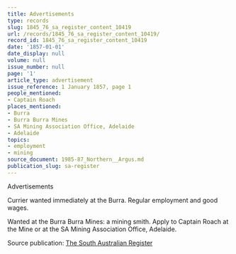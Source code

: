 ```yaml
---
title: Advertisements
type: records
slug: 1845_76_sa_register_content_10419
url: /records/1845_76_sa_register_content_10419/
record_id: 1845_76_sa_register_content_10419
date: '1857-01-01'
date_display: null
volume: null
issue_number: null
page: '1'
article_type: advertisement
issue_reference: 1 January 1857, page 1
people_mentioned:
- Captain Roach
places_mentioned:
- Burra
- Burra Burra Mines
- SA Mining Association Office, Adelaide
- Adelaide
topics:
- employment
- mining
source_document: 1985-87_Northern__Argus.md
publication_slug: sa-register
---
```


Advertisements

Currier wanted immediately at the Burra.  Regular employment and good wages.

Wanted at the Burra Burra Mines: a mining smith.  Apply to Captain Roach at the Mine or at the SA Mining Association Office, Adelaide.

Source publication: [The South Australian Register](/publications/sa-register/)
